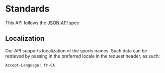 # Standards

This API follows the [JSON:API](https://jsonapi.org) spec

## Localization

Our API supports localization of the sports names. Such data can be retrieved by
passing in the preferred locale in the request header, as such:

`Accept-Language: fr-CA`
